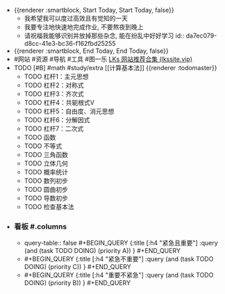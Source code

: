 - {{renderer :smartblock, Start Today, Start Today, false}}
	- 我希望我可以度过高效且有觉知的一天
	- 我要专注地快速地完成作业, 不要熬夜到晚上
	- 请祝福我能够识别并放掉那些杂念, 能在纷乱中好好学习
	  id:: da7ec079-d8cc-41e3-bc36-f162fbd25255
- {{renderer :smartblock, End Today, End Today, false}}
- #网站 #资源 #导航 #工具 #图一乐 [LKs 网站推荐合集 (lkssite.vip)](https://lkssite.vip/)
- TODO [#B] #math #study/extra [[计算基本法]] {{renderer :todomaster}}
	- TODO 杠杆1：主元思想
	- TODO 杠杆2：对称式
	- TODO 杠杆3：齐次式
	- TODO 杠杆4：共轭根式V
	- TODO 杠杆5：自由度、消元思想
	- TODO 杠杆6：分解因式
	- TODO 杠杆7：二次式
	- TODO 函数
	- TODO 不等式
	- TODO 三角函数
	- TODO 立体几何
	- TODO 概率统计
	- TODO 数列初步
	- TODO 圆曲初步
	- TODO 导数初步
	- TODO 检查基本法
- ### 看板 #.columns
	- query-table:: false
	  #+BEGIN_QUERY
	  {:title [:h4 "紧急且重要"]
	  :query  (and (task TODO DOING) (priority A)) }
	  #+END_QUERY
	- #+BEGIN_QUERY
	  {:title [:h4 "紧急不重要"]
	  :query  (and (task TODO DOING) (priority C)) }
	  #+END_QUERY
	- #+BEGIN_QUERY
	  {:title [:h4 "重要不紧急"]
	  :query  (and (task TODO DOING) (priority B)) }
	  #+END_QUERY